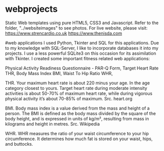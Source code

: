# webprojects
Static Web templates using pure HTML5, CSS3 and Javascript.
Refer to the folder, "../websiteimages" to see photos.
For live website, please visit:
https://www.strencardio.co.uk
https://www.thenisda.com

#web applications
I used Python, Tkinter and SQL for this applications.
Due to my knowledge with SQL-Server, I like to incorporate databases it into my projects.
I use a less powerful SQLite3 on this occasion for its assimilation with Tkinter.
I created some important fitness related web applications:

Physical Activity Readiness Questionnaire - PAR-Q Form, 
Target Heart Rate THR, 
Body Mass Index BMI, 
Waist To Hip Ratio WHR, 


THR.
Your maximum heart rate is about 220 minus your age. In the age category closest to yours. Target heart rate during moderate intensity activities is about 50-70% of maximum heart rate, while during vigorous physical activity it’s about 70-85% of maximum. Src. heart.org

BMI.
Body mass index is a value derived from the mass and height of a person. The BMI is defined as the body mass divided by the square of the body height, and is expressed in units of kg/m², resulting from mass in kilograms and height in metres. Src. Wikipedia

WHR.
WHR measures the ratio of your waist circumference to your hip circumference. It determines how much fat is stored on your waist, hips, and buttocks.
